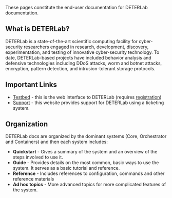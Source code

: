 These pages constitute the end-user documentation for DETERLab documentation.

## What is DETERLab?

DETERLab is a state-of-the-art scientific computing facility for cyber-security researchers engaged in research, development, discovery, experimentation, and testing of innovative cyber-security technology. To date, DETERLab-based projects have included behavior analysis and defensive technologies including DDoS attacks, worm and botnet attacks, encryption, pattern detection, and intrusion-tolerant storage protocols.

## Important Links

* <a href="https://www.isi.deterlab.net">Testbed</a> - this is the web interface to DETERLab (requires <a href="https://trac.deterlab.net/wiki/GettingStarted">registration</a>)
* <a href="https://trac.deterlab.net">Support</a> - this website provides support for DETERLab using a ticketing system.


## Organization

DETERLab docs are organized by the dominant systems (Core, Orchestrator and Containers) and then each system includes:

* **Quickstart** - Gives a summary of the system and an overview of the steps involved to use it.
* **Guide** - Provides details on the most common, basic ways to use the system. It serves as a basic tutorial and reference.
* **Reference** - Includes references to configuration, commands and other reference materials
* **Ad hoc topics** - More advanced topics for more complicated features of the system.